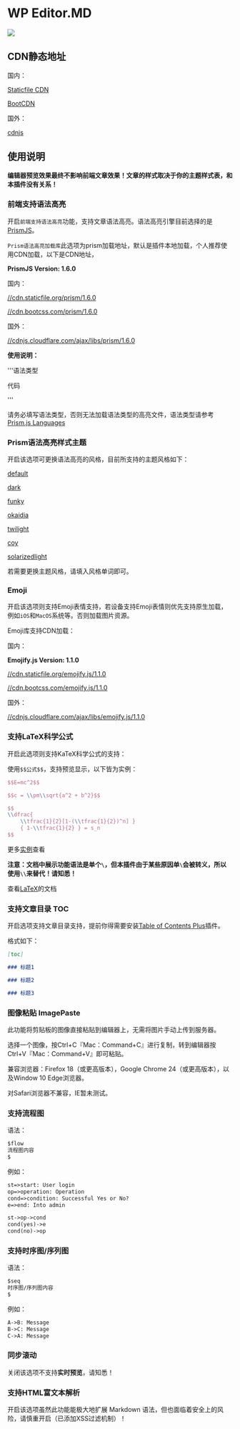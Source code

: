 # WP Editor.MD

![](https://raw.githubusercontent.com/JaxsonWang/WP-Editor.MD/master/Interface-logo.jpg)

## CDN静态地址

国内：

[Staticfile CDN](https://www.staticfile.org/)

[BootCDN](http://www.bootcdn.cn)

国外：

[cdnjs](https://cdnjs.com/)

## 使用说明

**编辑器预览效果最终不影响前端文章效果！文章的样式取决于你的主题样式表，和本插件没有关系！**

### 前端支持语法高亮

开启`前端支持语法高亮`功能，支持文章语法高亮。语法高亮引擎目前选择的是[PrismJS](http://prismjs.com/)。

`Prism语法高亮加载库`此选项为prism加载地址，默认是插件本地加载，个人推荐使用CDN加载，以下是CDN地址，

**PrismJS Version: 1.6.0**

国内：

[//cdn.staticfile.org/prism/1.6.0](//cdn.staticfile.org/prism/1.6.0)

[//cdn.bootcss.com/prism/1.6.0](//cdn.bootcss.com/prism/1.6.0)

国外：

[//cdnjs.cloudflare.com/ajax/libs/prism/1.6.0](//cdnjs.cloudflare.com/ajax/libs/prism/1.6.0)

**使用说明：**

&#39;&#39;&#39;语法类型

代码

&#39;&#39;&#39;

请务必填写语法类型，否则无法加载语法类型的高亮文件，语法类型请参考[Prism.js Languages](http://prismjs.com/download.html)

### Prism语法高亮样式主题

开启该选项可更换语法高亮的风格，目前所支持的主题风格如下：

[default](http://prismjs.com/index.html?theme=prism)

[dark](http://prismjs.com/index.html?theme=prism-dark)

[funky](http://prismjs.com/index.html?theme=prism-funky)

[okaidia](http://prismjs.com/index.html?theme=prism-okaidia)

[twilight](http://prismjs.com/index.html?theme=prism-twilight)

[coy](http://prismjs.com/index.html?theme=prism-coy)

[solarizedlight](http://prismjs.com/index.html?theme=prism-solarizedlight)

若需要更换主题风格，请填入风格单词即可。

### Emoji

开启该选项则支持Emoji表情支持，若设备支持Emoji表情则优先支持原生加载，例如`iOS`和`MacOS`系统等。否则加载图片资源。

Emoji库支持CDN加载：

国内：

**Emojify.js Version: 1.1.0**

[//cdn.staticfile.org/emojify.js/1.1.0](//cdn.staticfile.org/emojify.js/1.1.0)

[//cdn.bootcss.com/emojify.js/1.1.0](//cdn.bootcss.com/emojify.js/1.1.0)

国外：

[//cdnjs.cloudflare.com/ajax/libs/emojify.js/1.1.0](//cdnjs.cloudflare.com/ajax/libs/emojify.js/1.1.0)

### 支持LaTeX科学公式

开启此选项则支持KaTeX科学公式的支持：

使用`$$公式$$`，支持预览显示，以下皆为实例：

```latex
$$E=mc^2$$

$$c = \\pm\\sqrt{a^2 + b^2}$$

$$
\\dfrac{
    \\tfrac{1}{2}[1-(\\tfrac{1}{2})^n] }
    { 1-\\tfrac{1}{2} } = s_n
$$
```

更多[实例](./latex.md)查看

**注意：文档中展示功能语法是单个`\`，但本插件由于某些原因单`\`会被转义，所以使用`\\`来替代！请知悉！**

查看[LaTeX](https://khan.github.io/KaTeX/function-support.html)的文档

### 支持文章目录 TOC

开启选项支持文章目录支持，提前你得需要安装[Table of Contents Plus](https://wordpress.org/plugins/table-of-contents-plus/)插件。

格式如下：

```markdown
[toc]

### 标题1

### 标题2

### 标题3
```

### 图像粘贴 ImagePaste

此功能将剪贴板的图像直接粘贴到编辑器上，无需将图片手动上传到服务器。

选择一个图像，按Ctrl+C『Mac：Command+C』进行复制，转到编辑器按Ctrl+V『Mac：Command+V』即可粘贴。

兼容浏览器：Firefox 18（或更高版本），Google Chrome 24（或更高版本），以及Window 10 Edge浏览器。

对Safari浏览器不兼容，IE暂未测试。

### 支持流程图

语法：

```markdown
$flow
流程图内容
$
```

例如：

```markdown
st=>start: User login
op=>operation: Operation
cond=>condition: Successful Yes or No?
e=>end: Into admin

st->op->cond
cond(yes)->e
cond(no)->op
```

### 支持时序图/序列图

语法：

```markdown
$seq
时序图/序列图内容
$
```

例如：

```markdown
A->B: Message
B->C: Message
C->A: Message
```


### 同步滚动

关闭该选项不支持**实时预览**，请知悉！

### 支持HTML富文本解析

开启该选项虽然此功能能极大地扩展 Markdown 语法，但也面临着安全上的风险，请慎重开启（已添加XSS过滤机制）！